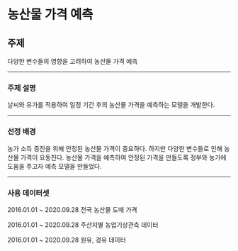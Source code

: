 # 농산물 가격 예측

## 주제

다양한 변수들의 영향을 고려하여 농산물 가격 예측

---

### 주제 설명

날씨와 유가를 적용하여 일정 기간 후의 농산물 가격을 예측하는 모델을 개발한다.

---

### 선정 배경

농가 소득 증진을 위해 안정된 농산물 가격이 중요하다. 하지만 다양한 변수들로 인해 농산물 가격이 요동친다.
농산물 가격을 예측하여 안정된 가격을 만들도록 정부와 농가에 도움을 주고자 예측 모델을 만들었다.

---

### 사용 데이터셋

2016.01.01 ~ 2020.09.28 전국 농산물 도매 가격

2016.01.01 ~ 2020.09.28 주산지별 농업기상관측 데이터

2016.01.01 ~ 2020.09.28 원유, 경유 데이터
